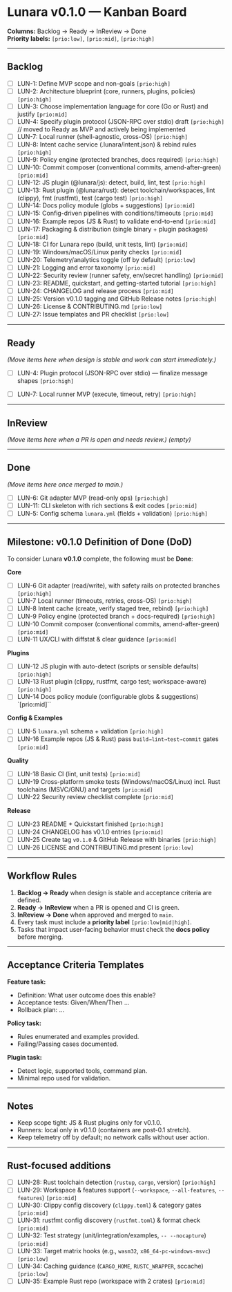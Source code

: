 # Lunara v0.1.0 — Kanban Board

**Columns:** Backlog → Ready → InReview → Done  
**Priority labels:** `[prio:low]`, `[prio:mid]`, `[prio:high]`

---

## Backlog
- [ ] LUN-1: Define MVP scope and non-goals `[prio:high]`
- [ ] LUN-2: Architecture blueprint (core, runners, plugins, policies) `[prio:high]`
- [ ] LUN-3: Choose implementation language for core (Go or Rust) and justify `[prio:mid]`
- [ ] LUN-4: Specify plugin protocol (JSON-RPC over stdio) draft `[prio:high]`
// moved to Ready as MVP and actively being implemented
- [ ] LUN-7: Local runner (shell-agnostic, cross-OS) `[prio:high]`
- [ ] LUN-8: Intent cache service (.lunara/intent.json) & rebind rules `[prio:high]`
- [ ] LUN-9: Policy engine (protected branches, docs required) `[prio:high]`
- [ ] LUN-10: Commit composer (conventional commits, amend-after-green) `[prio:mid]`
- [ ] LUN-12: JS plugin (@lunara/js): detect, build, lint, test `[prio:high]`
- [ ] LUN-13: Rust plugin (@lunara/rust): detect toolchain/workspaces, lint (clippy), fmt (rustfmt), test (cargo test) `[prio:high]`
- [ ] LUN-14: Docs policy module (globs + suggestions) `[prio:mid]`
- [ ] LUN-15: Config-driven pipelines with conditions/timeouts `[prio:mid]`
- [ ] LUN-16: Example repos (JS & Rust) to validate end-to-end `[prio:mid]`
- [ ] LUN-17: Packaging & distribution (single binary + plugin packages) `[prio:mid]`
- [ ] LUN-18: CI for Lunara repo (build, unit tests, lint) `[prio:mid]`
- [ ] LUN-19: Windows/macOS/Linux parity checks `[prio:mid]`
- [ ] LUN-20: Telemetry/analytics toggle (off by default) `[prio:low]`
- [ ] LUN-21: Logging and error taxonomy `[prio:mid]`
- [ ] LUN-22: Security review (runner safety, env/secret handling) `[prio:mid]`
- [ ] LUN-23: README, quickstart, and getting-started tutorial `[prio:high]`
- [ ] LUN-24: CHANGELOG and release process `[prio:mid]`
- [ ] LUN-25: Version v0.1.0 tagging and GitHub Release notes `[prio:high]`
- [ ] LUN-26: License & CONTRIBUTING.md `[prio:low]`
- [ ] LUN-27: Issue templates and PR checklist `[prio:low]`

---

## Ready
*(Move items here when design is stable and work can start immediately.)*
- [ ] LUN-4: Plugin protocol (JSON-RPC over stdio) — finalize message shapes `[prio:high]`
- [ ] LUN-7: Local runner MVP (execute, timeout, retry) `[prio:high]`
 
 

---

## InReview
*(Move items here when a PR is open and needs review.)*
*(empty)*

---

## Done
*(Move items here once merged to main.)*
- [ ] LUN-6: Git adapter MVP (read-only ops) `[prio:high]`
- [ ] LUN-11: CLI skeleton with rich sections & exit codes `[prio:mid]`
- [ ] LUN-5: Config schema `lunara.yml` (fields + validation) `[prio:high]`

---

## Milestone: v0.1.0 Definition of Done (DoD)
To consider Lunara **v0.1.0** complete, the following must be **Done**:

**Core**
- [ ] LUN-6 Git adapter (read/write), with safety rails on protected branches `[prio:high]`
- [ ] LUN-7 Local runner (timeouts, retries, cross-OS) `[prio:high]`
- [ ] LUN-8 Intent cache (create, verify staged tree, rebind) `[prio:high]`
- [ ] LUN-9 Policy engine (protected branch + docs-required) `[prio:high]`
- [ ] LUN-10 Commit composer (conventional commits, amend-after-green) `[prio:mid]`
- [ ] LUN-11 UX/CLI with diffstat & clear guidance `[prio:mid]`

**Plugins**
- [ ] LUN-12 JS plugin with auto-detect (scripts or sensible defaults) `[prio:high]`
- [ ] LUN-13 Rust plugin (clippy, rustfmt, cargo test; workspace-aware) `[prio:high]`
- [ ] LUN-14 Docs policy module (configurable globs & suggestions) `[prio:mid]``

**Config & Examples**
- [ ] LUN-5 `lunara.yml` schema + validation `[prio:high]`
- [ ] LUN-16 Example repos (JS & Rust) pass `build→lint→test→commit` gates `[prio:mid]`

**Quality**
- [ ] LUN-18 Basic CI (lint, unit tests) `[prio:mid]`
- [ ] LUN-19 Cross-platform smoke tests (Windows/macOS/Linux) incl. Rust toolchains (MSVC/GNU) and targets `[prio:mid]`
- [ ] LUN-22 Security review checklist complete `[prio:mid]`

**Release**
- [ ] LUN-23 README + Quickstart finished `[prio:high]`
- [ ] LUN-24 CHANGELOG has v0.1.0 entries `[prio:mid]`
- [ ] LUN-25 Create tag `v0.1.0` & GitHub Release with binaries `[prio:high]`
- [ ] LUN-26 LICENSE and CONTRIBUTING.md present `[prio:low]`

---

## Workflow Rules
1. **Backlog → Ready** when design is stable and acceptance criteria are defined.
2. **Ready → InReview** when a PR is opened and CI is green.
3. **InReview → Done** when approved and merged to `main`.
4. Every task must include a **priority label** `[prio:low|mid|high]`.
5. Tasks that impact user-facing behavior must check the **docs policy** before merging.

---

## Acceptance Criteria Templates
**Feature task:**
- Definition: What user outcome does this enable?
- Acceptance tests: Given/When/Then …
- Rollback plan: …

**Policy task:**
- Rules enumerated and examples provided.
- Failing/Passing cases documented.

**Plugin task:**
- Detect logic, supported tools, command plan.
- Minimal repo used for validation.

---

## Notes
- Keep scope tight: JS & Rust plugins only for v0.1.0.
- Runners: local only in v0.1.0 (containers are post-0.1 stretch).
- Keep telemetry off by default; no network calls without user action.

---

## Rust-focused additions
- [ ] LUN-28: Rust toolchain detection (`rustup`, `cargo`, version) `[prio:high]`
- [ ] LUN-29: Workspace & features support (`--workspace`, `--all-features`, `--features`) `[prio:mid]`
- [ ] LUN-30: Clippy config discovery (`clippy.toml`) & category gates `[prio:mid]`
- [ ] LUN-31: rustfmt config discovery (`rustfmt.toml`) & format check `[prio:mid]`
- [ ] LUN-32: Test strategy (unit/integration/examples, `-- --nocapture`) `[prio:mid]`
- [ ] LUN-33: Target matrix hooks (e.g., `wasm32`, `x86_64-pc-windows-msvc`) `[prio:low]`
- [ ] LUN-34: Caching guidance (`CARGO_HOME`, `RUSTC_WRAPPER`, sccache) `[prio:low]`
- [ ] LUN-35: Example Rust repo (workspace with 2 crates) `[prio:mid]`
